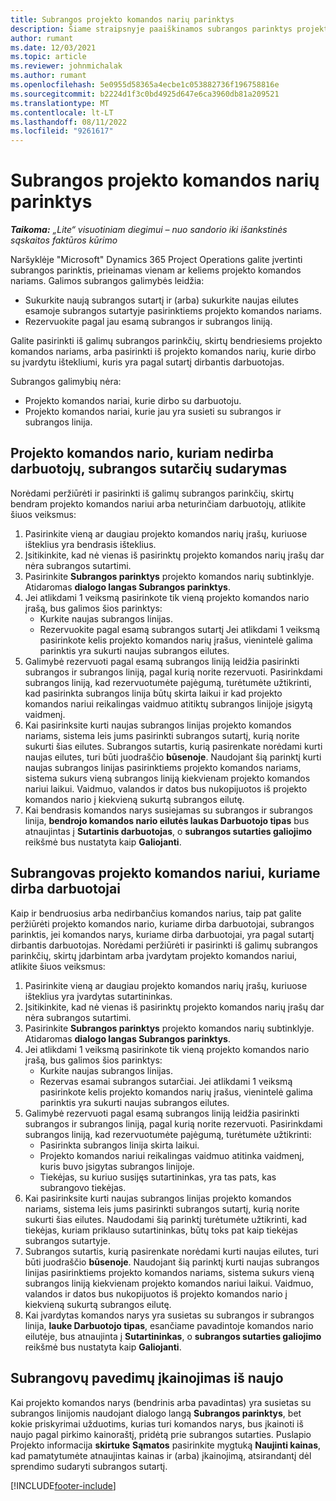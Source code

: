 ```yaml
---
title: Subrangos projekto komandos narių parinktys
description: Šiame straipsnyje paaiškinamos subrangos parinktys projekto komandos nariams programoje "Microsoft"Dynamics 365 Project Operations.
author: rumant
ms.date: 12/03/2021
ms.topic: article
ms.reviewer: johnmichalak
ms.author: rumant
ms.openlocfilehash: 5e0955d58365a4ecbe1c053882736f196758816e
ms.sourcegitcommit: b2224d1f3c0bd4925d647e6ca3960db81a209521
ms.translationtype: MT
ms.contentlocale: lt-LT
ms.lasthandoff: 08/11/2022
ms.locfileid: "9261617"
---
```

# <a name="subcontracting-options-for-project-team-members"></a>Subrangos projekto komandos narių parinktys

_**Taikoma:** „Lite“ visuotiniam diegimui – nuo sandorio iki išankstinės sąskaitos faktūros kūrimo_

Naršyklėje "Microsoft" Dynamics 365 Project Operations galite įvertinti subrangos parinktis, prieinamas vienam ar keliems projekto komandos nariams. Galimos subrangos galimybės leidžia:

- Sukurkite naują subrangos sutartį ir (arba) sukurkite naujas eilutes esamoje subrangos sutartyje pasirinktiems projekto komandos nariams. 
- Rezervuokite pagal jau esamą subrangos ir subrangos liniją. 

Galite pasirinkti iš galimų subrangos parinkčių, skirtų bendriesiems projekto komandos nariams, arba pasirinkti iš projekto komandos narių, kurie dirbo su įvardytu ištekliumi, kuris yra pagal sutartį dirbantis darbuotojas. 

Subrangos galimybių nėra:

- Projekto komandos nariai, kurie dirbo su darbuotoju. 
- Projekto komandos nariai, kurie jau yra susieti su subrangos ir subrangos linija. 

## <a name="subcontracting-an-unstaffed-project-team-member"></a>Projekto komandos nario, kuriam nedirba darbuotojų, subrangos sutarčių sudarymas

Norėdami peržiūrėti ir pasirinkti iš galimų subrangos parinkčių, skirtų bendram projekto komandos nariui arba neturinčiam darbuotojų, atlikite šiuos veiksmus:

1. Pasirinkite vieną ar daugiau projekto komandos narių įrašų, kuriuose išteklius yra bendrasis išteklius.
2. Įsitikinkite, kad nė vienas iš pasirinktų projekto komandos narių įrašų dar nėra subrangos sutartimi. 
3. Pasirinkite **Subrangos parinktys** projekto komandos narių subtinklyje. Atidaromas **dialogo langas Subrangos parinktys**. 
4. Jei atlikdami 1 veiksmą pasirinkote tik vieną projekto komandos nario įrašą, bus galimos šios parinktys:
    - Kurkite naujas subrangos linijas. 
    - Rezervuokite pagal esamą subrangos sutartį Jei atlikdami 1 veiksmą pasirinkote kelis projekto komandos narių įrašus, vienintelė galima parinktis yra sukurti naujas subrangos eilutes.
5. Galimybė rezervuoti pagal esamą subrangos liniją leidžia pasirinkti subrangos ir subrangos liniją, pagal kurią norite rezervuoti. Pasirinkdami subrangos liniją, kad rezervuotumėte pajėgumą, turėtumėte užtikrinti, kad pasirinkta subrangos linija būtų skirta laikui ir kad projekto komandos nariui reikalingas vaidmuo atitiktų subrangos linijoje įsigytą vaidmenį.
6. Kai pasirinksite kurti naujas subrangos linijas projekto komandos nariams, sistema leis jums pasirinkti subrangos sutartį, kurią norite sukurti šias eilutes. Subrangos sutartis, kurią pasirenkate norėdami kurti naujas eilutes, turi būti juodraščio **būsenoje**. Naudojant šią parinktį kurti naujas subrangos linijas pasirinktiems projekto komandos nariams, sistema sukurs vieną subrangos liniją kiekvienam projekto komandos nariui laikui. Vaidmuo, valandos ir datos bus nukopijuotos iš projekto komandos nario į kiekvieną sukurtą subrangos eilutę. 
7. Kai bendrasis komandos narys susiejamas su subrangos ir subrangos linija, **bendrojo komandos nario eilutės laukas Darbuotojo tipas** bus atnaujintas į **Sutartinis darbuotojas**, o **subrangos sutarties galiojimo** reikšmė bus nustatyta kaip **Galiojanti**.

## <a name="subcontracting-a-staffed-project-team-member"></a>Subrangovas projekto komandos nariui, kuriame dirba darbuotojai

Kaip ir bendruosius arba nedirbančius komandos narius, taip pat galite peržiūrėti projekto komandos nario, kuriame dirba darbuotojai, subrangos parinktis, jei komandos narys, kuriame dirba darbuotojai, yra pagal sutartį dirbantis darbuotojas. Norėdami peržiūrėti ir pasirinkti iš galimų subrangos parinkčių, skirtų įdarbintam arba įvardytam projekto komandos nariui, atlikite šiuos veiksmus:

1. Pasirinkite vieną ar daugiau projekto komandos narių įrašų, kuriuose išteklius yra įvardytas sutartininkas.
2. Įsitikinkite, kad nė vienas iš pasirinktų projekto komandos narių įrašų dar nėra subrangos sutartimi. 
3. Pasirinkite **Subrangos parinktys** projekto komandos narių subtinklyje. Atidaromas **dialogo langas Subrangos parinktys**. 
4. Jei atlikdami 1 veiksmą pasirinkote tik vieną projekto komandos nario įrašą, bus galimos šios parinktys:
      - Kurkite naujas subrangos linijas.
      - Rezervas esamai subrangos sutarčiai.
  Jei atlikdami 1 veiksmą pasirinkote kelis projekto komandos narių įrašus, vienintelė galima parinktis yra sukurti naujas subrangos eilutes.
5. Galimybė rezervuoti pagal esamą subrangos liniją leidžia pasirinkti subrangos ir subrangos liniją, pagal kurią norite rezervuoti. Pasirinkdami subrangos liniją, kad rezervuotumėte pajėgumą, turėtumėte užtikrinti:
      - Pasirinkta subrangos linija skirta laikui. 
      - Projekto komandos nariui reikalingas vaidmuo atitinka vaidmenį, kuris buvo įsigytas subrangos linijoje. 
      - Tiekėjas, su kuriuo susijęs sutartininkas, yra tas pats, kas subrangovo tiekėjas.
6. Kai pasirinksite kurti naujas subrangos linijas projekto komandos nariams, sistema leis jums pasirinkti subrangos sutartį, kurią norite sukurti šias eilutes. Naudodami šią parinktį turėtumėte užtikrinti, kad tiekėjas, kuriam priklauso sutartininkas, būtų toks pat kaip tiekėjas subrangos sutartyje. 
7. Subrangos sutartis, kurią pasirenkate norėdami kurti naujas eilutes, turi būti juodraščio **būsenoje**. Naudojant šią parinktį kurti naujas subrangos linijas pasirinktiems projekto komandos nariams, sistema sukurs vieną subrangos liniją kiekvienam projekto komandos nariui laikui. Vaidmuo, valandos ir datos bus nukopijuotos iš projekto komandos nario į kiekvieną sukurtą subrangos eilutę.  
8. Kai įvardytas komandos narys yra susietas su subrangos ir subrangos linija, **lauke Darbuotojo tipas**, esančiame pavadintoje komandos nario eilutėje, bus atnaujinta į **Sutartininkas**, o **subrangos sutarties galiojimo** reikšmė bus nustatyta kaip **Galiojanti**.

## <a name="re-costing-subcontractor-assignments"></a>Subrangovų pavedimų įkainojimas iš naujo

Kai projekto komandos narys (bendrinis arba pavadintas) yra susietas su subrangos linijomis naudojant dialogo langą **Subrangos parinktys**, bet kokie priskyrimai užduotims, kurias turi komandos narys, bus įkainoti iš naujo pagal pirkimo kainoraštį, pridėtą prie subrangos sutarties. Puslapio Projekto informacija **skirtuke** **Sąmatos** pasirinkite mygtuką **Naujinti kainas**, kad pamatytumėte atnaujintas kainas ir (arba) įkainojimą, atsirandantį dėl sprendimo sudaryti subrangos sutartį.

[!INCLUDE[footer-include](../../includes/footer-banner.md)]
